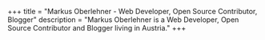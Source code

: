 +++
title = "Markus Oberlehner - Web Developer, Open Source Contributor, Blogger"
description = "Markus Oberlehner is a Web Developer, Open Source Contributor and Blogger living in Austria."
+++
